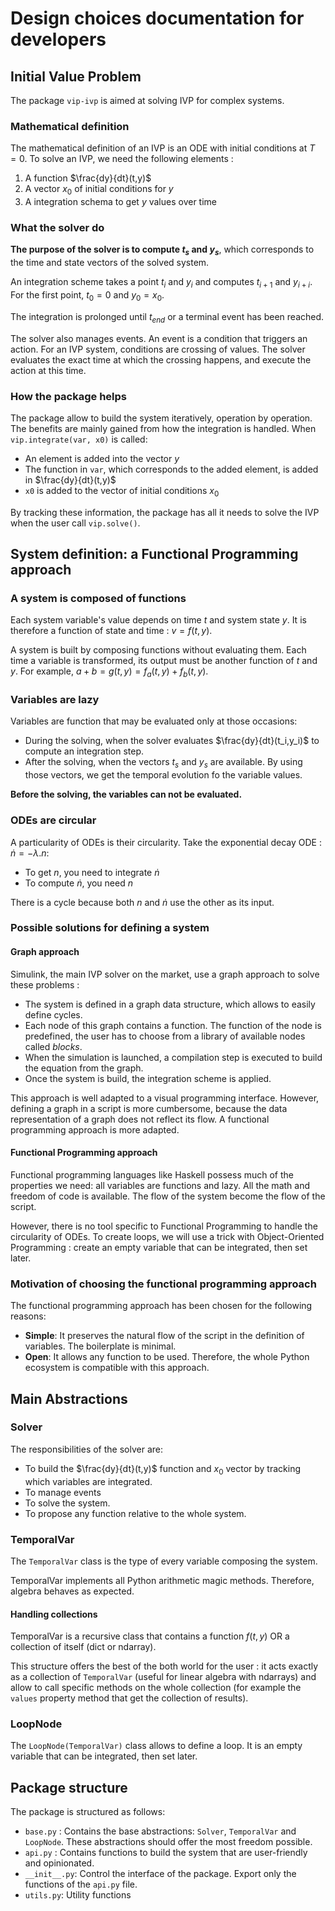 # Design choices documentation for developers

## Initial Value Problem

The package `vip-ivp` is aimed at solving IVP for complex systems.

### Mathematical definition

The mathematical definition of an IVP is an ODE with initial conditions at $T=0$. To solve an IVP, we need the following
elements :

1. A function $\frac{dy}{dt}(t,y)$
2. A vector $x_0$ of initial conditions for $y$
3. A integration schema to get $y$ values over time

### What the solver do

**The purpose of the solver is to compute $t_s$ and $y_s$**, which corresponds to the time and state vectors of the
solved
system.

An integration scheme takes a point $t_i$ and $y_i$ and computes $t_{i+1}$ and $y_{i+i}$. For the first point, $t_0=0$
and $y_0=x_0$.

The integration is prolonged until $t_{end}$ or a terminal event has been reached.

The solver also manages events. An event is a condition that triggers an action. For an IVP system, conditions are
crossing of values. The solver evaluates the exact time at which the crossing happens, and execute the action at this
time.

### How the package helps

The package allow to build the system iteratively, operation by operation. The benefits are mainly gained from how the
integration is handled. When `vip.integrate(var, x0)` is called:

- An element is added into the vector $y$
- The function in `var`, which corresponds to the added element, is added in $\frac{dy}{dt}(t,y)$
- `x0` is added to the vector of initial conditions $x_0$

By tracking these information, the package has all it needs to solve the IVP when the user call `vip.solve()`.

## System definition: a Functional Programming approach

### A system is composed of functions

Each system variable's value depends on time $t$ and system state $y$. It is therefore a function of state and
time : $v=f(t,y)$.

A system is built by composing functions without evaluating them. Each time a variable is transformed, its output must
be another function of $t$ and $y$. For example, $a+b=g(t,y)=f_a(t,y)+f_b(t,y)$.

### Variables are lazy

Variables are function that may be evaluated only at those occasions:

- During the solving, when the solver evaluates $\frac{dy}{dt}(t_i,y_i)$ to compute an integration step.
- After the solving, when the vectors $t_s$ and $y_s$ are available. By using those vectors, we get the temporal
  evolution fo the variable values.

**Before the solving, the variables can not be evaluated.**

### ODEs are circular

A particularity of ODEs is their circularity. Take the exponential decay ODE : $\dot{n}=-\lambda.n$:

- To get $n$, you need to integrate $\dot{n}$
- To compute $\dot{n}$, you need $n$

There is a cycle because both $n$ and $\dot{n}$ use the other as its input.

### Possible solutions for defining a system

#### Graph approach

Simulink, the main IVP solver on the market, use a graph approach to solve these problems :

- The system is defined in a graph data structure, which allows to easily define cycles.
- Each node of this graph contains a function. The function of the node is predefined, the user has to choose from a
  library of available nodes called *blocks*.
- When the simulation is launched, a compilation step is executed to build the equation from the graph.
- Once the system is build, the integration scheme is applied.

This approach is well adapted to a visual programming interface. However, defining a graph in a script is more
cumbersome, because the data representation of a graph does not reflect its flow. A functional programming approach is
more adapted.

#### Functional Programming approach

Functional programming languages like Haskell possess much of the properties we need: all variables are functions and
lazy. All the math and freedom of code is available. The flow of the system become the flow of the script.

However, there is no tool specific to Functional Programming to handle the circularity of ODEs. To create loops, we will
use a trick with Object-Oriented Programming : create an empty variable that can be integrated, then set later.

### Motivation of choosing the functional programming approach

The functional programming approach has been chosen for the following reasons:

- **Simple**: It preserves the natural flow of the script in the definition of variables. The boilerplate is minimal.
- **Open**: It allows any function to be used. Therefore, the whole Python ecosystem is compatible with this approach.

## Main Abstractions

### Solver

The responsibilities of the solver are:

- To build the $\frac{dy}{dt}(t,y)$ function and $x_0$ vector by tracking which variables are integrated.
- To manage events
- To solve the system.
- To propose any function relative to the whole system.

### TemporalVar

The `TemporalVar` class is the type of every variable composing the system.

TemporalVar implements all Python arithmetic magic methods. Therefore, algebra behaves as expected.

#### Handling collections

TemporalVar is a recursive class that contains a function $f(t,y)$ OR a collection of itself (dict or ndarray). 

This structure offers the best of the both world for the user : it acts exactly as a collection of `TemporalVar` (useful for
linear algebra with ndarrays) and allow to call specific methods on the whole collection (for example the `values`
property method that get the collection of results).

### LoopNode

The `LoopNode(TemporalVar)` class allows to define a loop. It is an empty variable that can be integrated, then set
later.

## Package structure

The package is structured as follows:

- `base.py` : Contains the base abstractions: `Solver`, `TemporalVar` and `LoopNode`. These abstractions should offer
  the most freedom possible.
- `api.py` : Contains functions to build the system that are user-friendly and opinionated.
- `__init__.py`: Control the interface of the package. Export only the functions of the `api.py` file.
- `utils.py`: Utility functions

